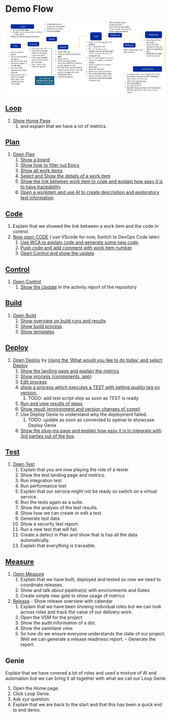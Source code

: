 # Demo Flow

![Demo Flow](media/demoflow.png)

## [Loop](introduction/index.md)

1. [Show Home Page](introduction/index.md#the-home-page)
    1. and explain that we have a lot of metrics.

## [Plan](plan/index.md)

1. [Open Plan](plan/index.md#how-to-switch-to-plan-from-home-page)
    1. [Show a board](plan/boards/index.md#project-board)
    2. [Show how to filter out Epics](plan/boards/index.md#filter-epics)
    3. [Show all work items](plan/boards/index.md#work-items)
    4. [Select and Show the details of a work item](plan/boards/index.md#select-workitem)
    5. [Show the link between work item to code and explain how easy it is to have traceability](plan/boards/index.md#show-commit)
    6. [Open a workitem and use AI to create description and exploratory test information](plan/boards/index.md#use-ai-in-workitem)

## [Code](code/index.md)

1. Explain that we showed the link between a work item and the code in control.
2. [Now open CODE](code/index.md#how-to-switch-to-code-from-home-page) ( use VScode for now, Switch to DevOps Code later)
    1. [Use WCA to explain code and generate some new code](code/index.md#watsonx-code-assistant).
    2. [Push code and add comment with work item number](code/index.md#commit-code-with-wi).
    3. [Open Control and show the update](#control).

## [Control](control/index.md)

1. [Open Control](control/index.md#how-to-switch-to-control-from-home-page)
    1. [Show the Update](control/index.md#show-activity-report) in the activity report of the repository

## [Build](build/index.md)

1. [Open Build](build/index.md#how-to-switch-to-build-from-home-page)
    1. [Show overview on build runs and results](build/index.md#build-project-runs)
    2. [Show build process](build/index.md#build-process-detail)
    3. [Show templates](build/index.md#templates)

## [Deploy](deploy/index.md)

1. [Open Deploy](deploy/index.md#how-to-switch-to-deploy-from-home-page) by [Using the ‘What would you like to do today’ and select Deploy](deploy/index.md#what-would-you-like-to-do-today)
    1. [Show the landing page and explain the metrics](deploy/index.md#deploy-landing-page)
    2. [Show process (components, app)](deploy/index.md#processes)
    3. [Edit process](deploy/index.md#process-designer)
    4. [show a process which executes a TEST with setting quality tag on version.](deploy/index.md#adding-version-statuses)
        1. TODO: add test script step as soon as TEST is ready
    5. [Run and view results of steps](deploy/index.md#run-a-deployment)
    6. [Show result (environment and version changes of comp)](deploy/index.md#result-of-run).
    7. Use Deploy Genie to understand why the deployment failed.
        1. TODO: update as soon as connected to openai to showcase Deploy Genie
    8. [Show the plug-ins page and explain how easy it is to integrate with 3rd parties out of the box](deploy/index.md#settings).

## [Test](test/index.md)

1. [Open Test](test/index.md#how-to-switch-to-test-from-home-page)
    1. Explain that you are now playing the role of a tester
    2. Show the test landing page and metrics.
    3. Run integration test
    4. Run performance test
    5. Explain that our service might not be ready so switch on a virtual service.
    6. Run the tests again as a suite.
    7. Show the analysis of the test results.
    8. Show how we can create or edit a test.
    9. Generate test data
    10. Show a security test report.
    11. Run a new test that will fail.
    12. Create a defect in Plan and show that is has all the data automatically.
    13. Explain that everything is traceable.

## [Measure](measure/index.md)

1. [Open Measure](measure/index.md#how-to-switch-to-measure-from-home-page)
    1. Explain that we have built, deployed and tested so now we need to coordinate releases.
    2. Show and talk about pipeline(s) with environments and Gates
    3. Create simple new gate to show usage of metrics
2. [Release](release/index.md) - Show release overview with calendar
    1. Explain that we have been shoeing individual roles but we can look across roles and track the value of our delivery work.
    2. Open the VSM for the project
    3. Show the audit information of a dot.
    4. Show the swimlane view.
    5. So how do we ensure everyone understands the state of our project.  Well we can generate a release readiness report. – Generate the report.

## Genie

Explain that we have covered a lot of roles and used a mixture of AI and automation but we can bring it all together with what we call our Loop Genie

1. Open the Home page.
2. Click Loop Genie.
3. Ask xyz question.
4. Explain that we are back to the start and that this has been a quick end to end demo.
